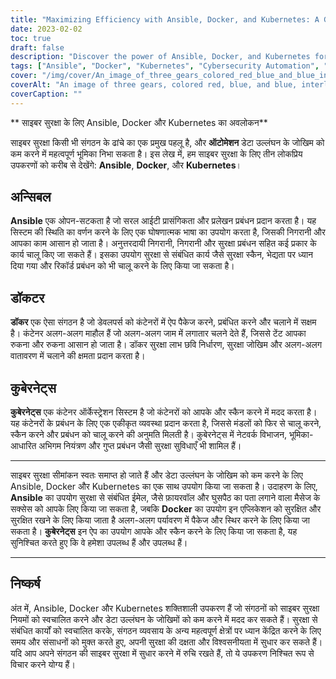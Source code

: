 ```yaml
---
title: "Maximizing Efficiency with Ansible, Docker, and Kubernetes: A Guide to Cybersecurity Automation"
date: 2023-02-02
toc: true
draft: false
description: "Discover the power of Ansible, Docker, and Kubernetes for automating cybersecurity processes and reducing the risk of data breaches."
tags: ["Ansible", "Docker", "Kubernetes", "Cybersecurity Automation", "Vulnerability Assessments", "Patch Management", "Container Orchestration", "Network Segmentation", "Role-based Access Control", "Secret Management", "Security Scans", "Image Signing"]
cover: "/img/cover/An_image_of_three_gears_colored_red_blue_and_blue_interlocking.png"
coverAlt: "An image of three gears, colored red, blue, and blue, interlocked and turning together to symbolize their integration and collaboration in automating cybersecurity processes"
coverCaption: ""
---
```


 ** साइबर सुरक्षा के लिए Ansible, Docker और Kubernetes का अवलोकन**  साइबर सुरक्षा किसी भी संगठन के ढांचे का एक प्रमुख पहलू है, और **ऑटोमेशन** डेटा उल्लंघन के जोखिम को कम करने में महत्वपूर्ण भूमिका निभा सकता है। इस लेख में, हम साइबर सुरक्षा के लिए तीन लोकप्रिय उपकरणों को करीब से देखेंगे: **Ansible**, **Docker**, और **Kubernetes**।  ## अन्सिबल  **Ansible** एक ओपन-सटकता है जो सरल आईटी प्रासंगिकता और प्रलेखन प्रबंधन प्रदान करता है। यह सिस्टम की स्थिति का वर्णन करने के लिए एक घोषणात्मक भाषा का उपयोग करता है, जिसकी निगरानी और आपका काम आसान हो जाता है। अनुत्तरदायी निगरानी, निगरानी और सुरक्षा प्रबंधन सहित कई प्रकार के कार्य चालू किए जा सकते हैं। इसका उपयोग सुरक्षा से संबंधित कार्य जैसे सुरक्षा स्कैन, भेद्यता पर ध्यान दिया गया और रिकॉर्ड प्रबंधन को भी चालू करने के लिए किया जा सकता है।  ## डॉकटर  **डॉकर** एक ऐसा संगठन है जो डेवलपर्स को कंटेनरों में ऐप पैकेज करने, प्रबंधित करने और चलाने में सक्षम है। कंटेनर अलग-अलग माहौल हैं जो अलग-अलग जाम में लगातार चलने देते हैं, जिससे टेंट आपका रुकना और रुकना आसान हो जाता है। डॉकर सुरक्षा लाभ छवि निर्धारण, सुरक्षा जोखिम और अलग-अलग वातावरण में चलाने की क्षमता प्रदान करता है।  ## कुबेरनेट्स  **कुबेरनेट्स** एक कंटेनर ऑर्केस्ट्रेशन सिस्टम है जो कंटेनरों को आपके और स्कैन करने में मदद करता है। यह कंटेनरों के प्रबंधन के लिए एक एकीकृत व्यवस्था प्रदान करता है, जिससे मंडलों को फिर से चालू करने, स्कैन करने और प्रबंधन को चालू करने की अनुमति मिलती है। कुबेरनेट्स में नेटवर्क विभाजन, भूमिका-आधारित अभिगम नियंत्रण और गुप्त प्रबंधन जैसी सुरक्षा सुविधाएँ भी शामिल हैं।  ______  साइबर सुरक्षा सीमांकन स्वतः समाप्त हो जाते हैं और डेटा उल्लंघन के जोखिम को कम करने के लिए Ansible, Docker और Kubernetes का एक साथ उपयोग किया जा सकता है। उदाहरण के लिए, **Ansible** का उपयोग सुरक्षा से संबंधित ईमेल, जैसे फ़ायरवॉल और घुसपैठ का पता लगाने वाला मैसेज के सक्सेस को आपके लिए किया जा सकता है, जबकि **Docker** का उपयोग इन एप्लिकेशन को सुरक्षित और सुरक्षित रखने के लिए किया जाता है अलग-अलग पर्यावरण में पैकेज और स्थिर करने के लिए किया जा सकता है। **कुबेरनेट्स** इन ऐप का उपयोग आपके और स्कैन करने के लिए किया जा सकता है, यह सुनिश्चित करते हुए कि वे हमेशा उपलब्ध हैं और उपलब्ध हैं।  ______  ## निष्कर्ष  अंत में, Ansible, Docker और Kubernetes शक्तिशाली उपकरण हैं जो संगठनों को साइबर सुरक्षा नियमों को स्वचालित करने और डेटा उल्लंघन के जोखिमों को कम करने में मदद कर सकते हैं। सुरक्षा से संबंधित कार्यों को स्वचालित करके, संगठन व्यवसाय के अन्य महत्वपूर्ण क्षेत्रों पर ध्यान केंद्रित करने के लिए समय और संसाधनों को मुक्त करते हुए, अपनी सुरक्षा की दक्षता और विश्वसनीयता में सुधार कर सकते हैं। यदि आप अपने संगठन की साइबर सुरक्षा में सुधार करने में रुचि रखते हैं, तो ये उपकरण निश्चित रूप से विचार करने योग्य हैं।